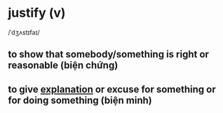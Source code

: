 # justify (v)

/ˈdʒʌstɪfaɪ/

## to show that somebody/something is right or reasonable (biện chứng)

## to give [explanation](../e/explanation-n.md#a-statement-or-piece-of-writting-that-tells-you-how-something-works-or-makes-something-easier-to-understand-giải-thích) or excuse for something or for doing something (biện minh)